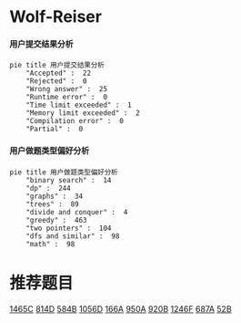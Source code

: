 # Wolf-Reiser

<!-- tabs:start -->



#### **用户提交结果分析**

```mermaid
pie title 用户提交结果分析
    "Accepted" :  22
    "Rejected" :  0
    "Wrong answer" :  25
    "Runtime error" :  0
    "Time limit exceeded" :  1
    "Memory limit exceeded" :  2
    "Compilation error" :  0
    "Partial" :  0
```

#### **用户做题类型偏好分析**

```mermaid
pie title 用户做题类型偏好分析
    "binary search" :  14
    "dp" :  244
    "graphs" :  34
    "trees" :  89
    "divide and conquer" :  4
    "greedy" :  463
    "two pointers" :  104
    "dfs and similar" :  98
    "math" :  98
```



<!-- tabs:end -->
# 推荐题目
[1465C](https://codeforces.com/contest/1465/problem/C)
[814D](https://codeforces.com/contest/814/problem/D)
[584B](https://codeforces.com/contest/584/problem/B)
[1056D](https://codeforces.com/contest/1056/problem/D)
[166A](https://codeforces.com/contest/166/problem/A)
[950A](https://codeforces.com/contest/950/problem/A)
[920B](https://codeforces.com/contest/920/problem/B)
[1246F](https://codeforces.com/contest/1246/problem/F)
[687A](https://codeforces.com/contest/687/problem/A)
[52B](https://codeforces.com/contest/52/problem/B)
